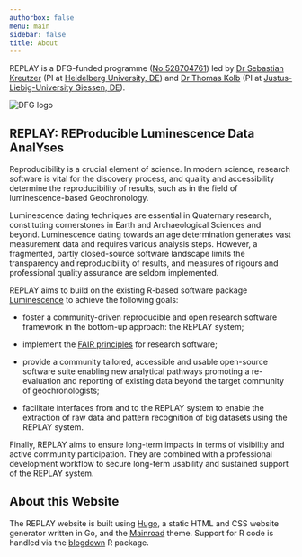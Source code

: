 ```yaml
---
authorbox: false
menu: main
sidebar: false
title: About
---
```


REPLAY is a DFG-funded programme ([No 528704761](https://gepris.dfg.de/gepris/projekt/528704761?language=en))
led by [Dr Sebastian Kreutzer](https://www.geog.uni-heidelberg.de/geomorph/kreutzer_en.html)
(PI at [Heidelberg University, DE](https://www.uni-heidelberg.de/en)) and
[Dr Thomas Kolb](https://www.uni-giessen.de/en/faculties/f07/departments/geography/sections/physical/staff/kolb-en)
(PI at [Justus-Liebig-University Giessen, DE](https://www.uni-giessen.de/en/)).

![DFG logo](/REPLAY-website/img/dfg_logo_schriftzug_blau_foerderung_en.jpg)

## REPLAY: REProducible Luminescence Data AnalYses

Reproducibility is a crucial element of science. In modern science, research
software is vital for the discovery process, and quality and accessibility
determine the reproducibility of results, such as in the field of
luminescence-based Geochronology.

Luminescence dating techniques are essential in Quaternary research,
constituting cornerstones in Earth and Archaeological Sciences and beyond.
Luminescence dating towards an age determination generates vast measurement
data and requires various analysis steps. However, a fragmented, partly
closed-source software landscape limits the transparency and reproducibility
of results, and measures of rigours and professional quality assurance are
seldom implemented.

REPLAY aims to build on the existing R-based software package
[Luminescence](https://r-luminescence.org/) to achieve the following
goals:

- foster a community-driven reproducible and open research software framework
in the bottom-up approach: the REPLAY system;

- implement the [FAIR principles](https://www.go-fair.org/fair-principles/)
for research software;

- provide a community tailored, accessible and usable open-source software
suite enabling new analytical pathways promoting a re-evaluation and
reporting of existing data beyond the target community of geochronologists;

- facilitate interfaces from and to the REPLAY system to enable the
extraction of raw data and pattern recognition of big datasets using the
REPLAY system.

Finally, REPLAY aims to ensure long-term impacts in terms of visibility and
active community participation. They are combined with a professional
development workflow to secure long-term usability and sustained support of
the REPLAY system.

## About this Website

The REPLAY website is built using [Hugo](https://gohugo.io/), a
static HTML and CSS website generator written in Go, and the
[Mainroad](https://github.com/Vimux/Mainroad/) theme. Support for R code is
handled via the [blogdown](https://pkgs.rstudio.com/blogdown/) R package.
